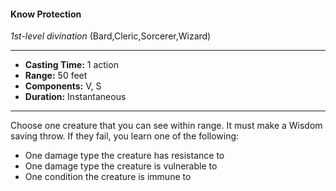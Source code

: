 #### Know Protection
*1st-level divination* (Bard,Cleric,Sorcerer,Wizard)
___
- **Casting Time:** 1 action
- **Range:** 50 feet
- **Components:** V, S
- **Duration:** Instantaneous
---
Choose one creature that you can see within range.
It must make a Wisdom saving throw. If they fail,
you learn one of the following:
* One damage type the creature has resistance to
* One damage type the creature is vulnerable to
* One condition the creature is immune to
